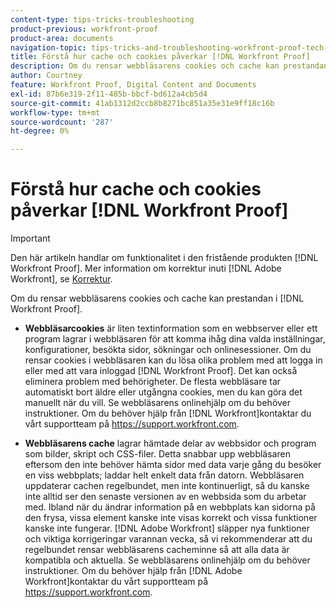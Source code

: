 ```yaml
---
content-type: tips-tricks-troubleshooting
product-previous: workfront-proof
product-area: documents
navigation-topic: tips-tricks-and-troubleshooting-workfront-proof-tech-corner
title: Förstå hur cache och cookies påverkar [!DNL Workfront Proof]
description: Om du rensar webbläsarens cookies och cache kan prestandan i [!DNL Workfront Proof].
author: Courtney
feature: Workfront Proof, Digital Content and Documents
exl-id: 87b6e319-2f11-485b-bbcf-bd612a4cb5d4
source-git-commit: 41ab1312d2ccb8b8271bc851a35e31e9ff18c16b
workflow-type: tm+mt
source-wordcount: '287'
ht-degree: 0%

---
```


# Förstå hur cache och cookies påverkar [!DNL Workfront Proof]

>[!IMPORTANT]
>
>Den här artikeln handlar om funktionalitet i den fristående produkten [!DNL Workfront Proof]. Mer information om korrektur inuti [!DNL Adobe Workfront], se [Korrektur](../../../review-and-approve-work/proofing/proofing.md).

Om du rensar webbläsarens cookies och cache kan prestandan i [!DNL Workfront Proof].

* **Webbläsarcookies** är liten textinformation som en webbserver eller ett program lagrar i webbläsaren för att komma ihåg dina valda inställningar, konfigurationer, besökta sidor, sökningar och onlinesessioner.
Om du rensar cookies i webbläsaren kan du lösa olika problem med att logga in eller med att vara inloggad [!DNL Workfront Proof]. Det kan också eliminera problem med behörigheter. De flesta webbläsare tar automatiskt bort äldre eller utgångna cookies, men du kan göra det manuellt när du vill. Se webbläsarens onlinehjälp om du behöver instruktioner. Om du behöver hjälp från [!DNL Workfront]kontaktar du vårt supportteam på https://support.workfront.com.

* **Webbläsarens cache** lagrar hämtade delar av webbsidor och program som bilder, skript och CSS-filer. Detta snabbar upp webbläsaren eftersom den inte behöver hämta sidor med data varje gång du besöker en viss webbplats; laddar helt enkelt data från datorn.
Webbläsaren uppdaterar cachen regelbundet, men inte kontinuerligt, så du kanske inte alltid ser den senaste versionen av en webbsida som du arbetar med. Ibland när du ändrar information på en webbplats kan sidorna på den frysa, vissa element kanske inte visas korrekt och vissa funktioner kanske inte fungerar.
   [!DNL Adobe Workfront] släpper nya funktioner och viktiga korrigeringar varannan vecka, så vi rekommenderar att du regelbundet rensar webbläsarens cacheminne så att alla data är kompatibla och aktuella. Se webbläsarens onlinehjälp om du behöver instruktioner. Om du behöver hjälp från [!DNL Adobe Workfront]kontaktar du vårt supportteam på https://support.workfront.com.
